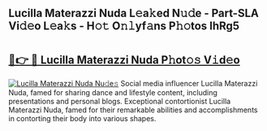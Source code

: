 ## Lucilla Materazzi Nuda L𝚎a𝚔ed N𝚞𝚍e - Part-SLA Vi𝚍𝚎o L𝚎a𝚔s - H𝚘𝚝 O𝚗𝚕yf𝚊ns P𝚑𝚘tos IhRg5

# <h2><a href="http://kf1gmf2.oniu.top/?m=Lucilla+Materazzi+Nuda">🔗👉 🔴 Lucilla Materazzi Nuda P𝚑ot𝚘𝚜 V𝚒d𝚎o</a></h2>

[![Lucilla Materazzi Nuda Nu𝚍e𝚜](https://i.imgur.com/0qMVB7G.gif)](http://kf1gmf2.oniu.top/?m=Lucilla+Materazzi+Nuda)
Social media influencer Lucilla Materazzi Nuda, famed for sharing dance and lifestyle content, including presentations and personal blogs. Exceptional contortionist Lucilla Materazzi Nuda, famed for their remarkable abilities and accomplishments in contorting their body into various shapes.  

